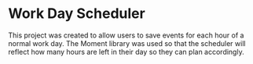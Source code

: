 # Work Day Scheduler

This project was created to allow users to save events for each hour of a normal work day. The Moment library was used so that the scheduler will reflect how many hours are left in their day so they can plan accordingly.  
